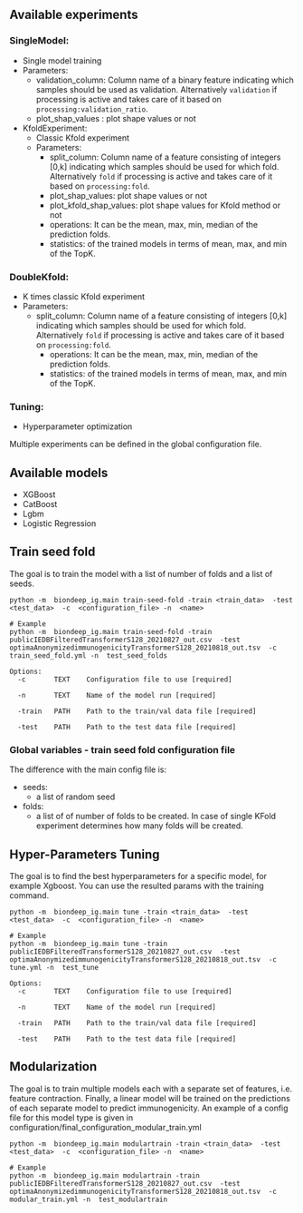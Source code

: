 ## Available experiments

### SingleModel:

- Single model training
- Parameters:
  - validation_column: Column name of a binary feature indicating which samples should be used as
    validation. Alternatively `validation` if processing is active and takes care of it based on
    `processing:validation_ratio`.
  - plot_shap_values : plot shape values or not
- KfoldExperiment:
  - Classic Kfold experiment
  - Parameters:
    - split_column: Column name of a feature consisting of integers \[0,k\] indicating which samples
      should be used for which fold. Alternatively `fold` if processing is active and takes care of
      it based on `processing:fold`.
    - plot_shap_values: plot shape values or not
    - plot_kfold_shap_values: plot shape values for Kfold method or not
    - operations: It can be the mean, max, min, median of the prediction folds.
    - statistics: of the trained models in terms of mean, max, and min of the TopK.

### DoubleKfold:

- K times classic Kfold experiment
- Parameters:
  - split_column: Column name of a feature consisting of integers \[0,k\] indicating which samples
    should be used for which fold. Alternatively `fold` if processing is active and takes care of it
    based on `processing:fold`.
    - operations: It can be the mean, max, min, median of the prediction folds.
    - statistics: of the trained models in terms of mean, max, and min of the TopK.

### Tuning:

- Hyperparameter optimization

Multiple experiments can be defined in the global configuration file.

## Available models

- XGBoost
- CatBoost
- Lgbm
- Logistic Regression

## Train seed fold

The goal is to train the model with a list of number of folds and a list of seeds.

```
python -m  biondeep_ig.main train-seed-fold -train <train_data>  -test <test_data>  -c  <configuration_file> -n  <name>

# Example
python -m  biondeep_ig.main train-seed-fold -train publicIEDBFilteredTransformerS128_20210827_out.csv  -test optimaAnonymizedimmunogenicityTransformerS128_20210818_out.tsv  -c train_seed_fold.yml -n  test_seed_folds
```

```
Options:
  -c       TEXT    Configuration file to use [required]

  -n       TEXT    Name of the model run [required]

  -train   PATH    Path to the train/val data file [required]

  -test    PATH    Path to the test data file [required]
```

### Global variables - train seed fold configuration file

The difference with the main config file is:

- seeds:
  - a list of random seed
- folds:
  - a list of of number of folds to be created. In case of single KFold experiment determines how
    many folds will be created.

## Hyper-Parameters Tuning

The goal is to find the best hyperparameters for a specific model, for example Xgboost. You can use
the resulted params with the training command.

```
python -m  biondeep_ig.main tune -train <train_data>  -test <test_data>  -c  <configuration_file> -n  <name>

# Example
python -m  biondeep_ig.main tune -train publicIEDBFilteredTransformerS128_20210827_out.csv  -test optimaAnonymizedimmunogenicityTransformerS128_20210818_out.tsv  -c tune.yml -n  test_tune
```

```
Options:
  -c       TEXT    Configuration file to use [required]

  -n       TEXT    Name of the model run [required]

  -train   PATH    Path to the train/val data file [required]

  -test    PATH    Path to the test data file [required]
```

## Modularization

The goal is to train multiple models each with a separate set of features, i.e. feature contraction.
Finally, a linear model will be trained on the predictions of each separate model to predict
immunogenicity. An example of a config file for this model type is given in
configuration/final_configuration_modular_train.yml

```
python -m  biondeep_ig.main modulartrain -train <train_data>  -test <test_data>  -c  <configuration_file> -n  <name>

# Example
python -m  biondeep_ig.main modulartrain -train publicIEDBFilteredTransformerS128_20210827_out.csv  -test optimaAnonymizedimmunogenicityTransformerS128_20210818_out.tsv  -c modular_train.yml -n  test_modulartrain
```
